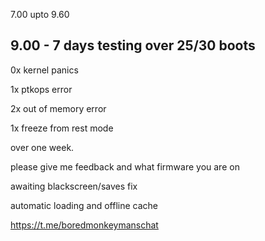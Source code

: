 7.00 upto 9.60

9.00 - 7 days testing over 25/30 boots
---------
0x kernel panics

1x ptkops error

2x out of memory error

1x freeze from rest mode

over one week.

please give me feedback and what firmware you are on


awaiting blackscreen/saves fix

automatic loading and offline cache

https://t.me/boredmonkeymanschat

